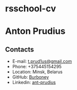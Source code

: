 # rsschool-cv
# Anton Prudius


## Contacts
* E-mail: t.prud1us@gmail.com
* Phone: +375445154295
* Location: Minsk, Belarus
* GitHub: [Burboney](https://github.com/Burboney)
* Linkedin: [ant-prudius](https://www.linkedin.com/in/ant-prudius/)